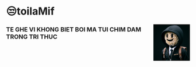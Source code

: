 <H1>😒toilaMif</H1>
<img src="https://raw.githubusercontent.com/toilaMif/toilaMif/main/Mif.jpg" alt="" width="100" style="border-radius: 10;float: right;">
<H3>TE GHE VI KHONG BIET BOI MA TUI CHIM DAM TRONG TRI THUC</H3>
<!---
toilaMif/toilaMif is a ✨ special ✨ repository because its `README.md` (this file) appears on your GitHub profile.
You can click the Preview link to take a look at your changes.
--->
